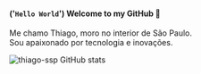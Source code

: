 #### ('`Hello World`') __Welcome to my GitHub__ 👋
Me chamo Thiago, moro no interior de São Paulo.<br>
Sou apaixonado por tecnologia e inovações.

![thiago-ssp GitHub stats](https://github-readme-stats.vercel.app/api?username=thiago-ssp&show_icons=true&theme=transparent)


